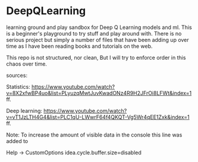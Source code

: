 # DeepQLearning
learning ground and play sandbox for Deep Q Learning models
and ml. 
This is a beginner's playground to try stuff and play around with.
There is no serious project but simply a number of files that have 
been adding up over time as I have been reading books and tutorials on the web.

This repo is not structured, nor clean, 
But I will try to enforce order in this chaos over time.

sources:

Statistics:
https://www.youtube.com/watch?v=8X2xfwBP4uo&list=PLyuzqMwtJuvKwadONz4R9H2JFrOi8LFWt&index=1
ff.

Deep learning:
https://www.youtube.com/watch?v=vT1JzLTH4G4&list=PLC1qU-LWwrF64f4QKQT-Vg5Wr4qEE1Zxk&index=1
ff. 

Note: To increase the amount of visible data in the console this line was added to 

Help -> CustomOptions
idea.cycle.buffer.size=disabled

